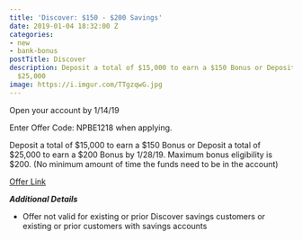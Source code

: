 ```yaml
---
title: 'Discover: $150 - $200 Savings'
date: 2019-01-04 18:32:00 Z
categories:
- new
- bank-bonus
postTitle: Discover
description: Deposit a total of $15,000 to earn a $150 Bonus or Deposit a total of
  $25,000
image: https://i.imgur.com/TTgzqwG.jpg
---
```


Open your account by 1/14/19

Enter Offer Code: NPBE1218 when applying.

Deposit a total of $15,000 to earn a $150 Bonus or Deposit a total of $25,000 to earn a $200 Bonus by 1/28/19. Maximum bonus eligibility is $200. (No minimum amount of time the funds need to be in the account)

[Offer Link](https://www.discover.com/online-banking/savings-lng-04/?cmpgnid=affl-bk-offer&src=NPBE1218&TPR=065&van=Dbank)

***Additional Details***

* Offer not valid for existing or prior Discover savings customers or existing or prior customers with savings accounts